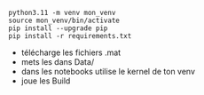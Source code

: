     python3.11 -m venv mon_venv 
    source mon_venv/bin/activate
    pip install --upgrade pip   
    pip install -r requirements.txt

- télécharge les fichiers .mat
- mets les dans Data/
- dans les notebooks utilise le kernel de ton venv
- joue les Build 
